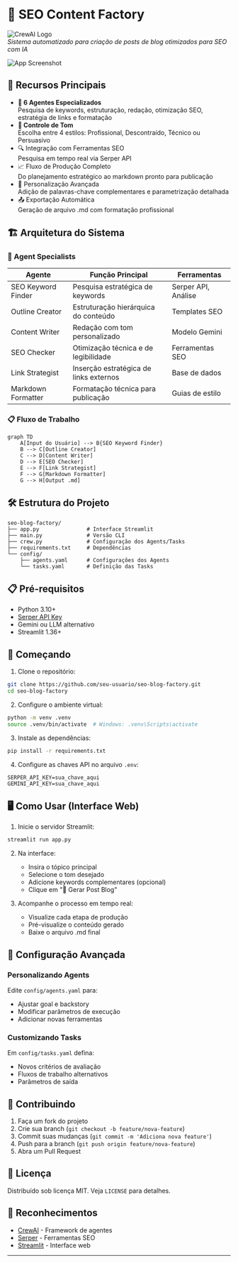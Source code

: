 # 🚀 SEO Content Factory

![CrewAI Logo](https://cdn.prod.website-files.com/66cf2bfc3ed15b02da0ca770/66d07240057721394308addd_Logo%20(1).svg)  
*Sistema automatizado para criação de posts de blog otimizados para SEO com IA*

![App Screenshot](app-screenshot.png)

## 🌟 Recursos Principais
- **🤖 6 Agentes Especializados**  
  Pesquisa de keywords, estruturação, redação, otimização SEO, estratégia de links e formatação
- **🎨 Controle de Tom**  
  Escolha entre 4 estilos: Profissional, Descontraído, Técnico ou Persuasivo
- 🔍 Integração com Ferramentas SEO  
  Pesquisa em tempo real via Serper API
- 📈 Fluxo de Produção Completo  
  Do planejamento estratégico ao markdown pronto para publicação
- 📝 Personalização Avançada  
  Adição de palavras-chave complementares e parametrização detalhada
- 📤 Exportação Automática  
  Geração de arquivo .md com formatação profissional

## 🏗️ Arquitetura do Sistema

### 👥 Agent Specialists
| Agente                | Função Principal                          | Ferramentas         |
|-----------------------|-------------------------------------------|---------------------|
| SEO Keyword Finder    | Pesquisa estratégica de keywords          | Serper API, Análise |
| Outline Creator       | Estruturação hierárquica do conteúdo      | Templates SEO       |
| Content Writer        | Redação com tom personalizado             | Modelo Gemini       |
| SEO Checker           | Otimização técnica e de legibilidade      | Ferramentas SEO     |
| Link Strategist       | Inserção estratégica de links externos    | Base de dados       |
| Markdown Formatter    | Formatação técnica para publicação        | Guias de estilo     |

### 📋 Fluxo de Trabalho
```mermaid
graph TD
    A[Input do Usuário] --> B{SEO Keyword Finder}
    B --> C[Outline Creator]
    C --> D[Content Writer]
    D --> E[SEO Checker]
    E --> F[Link Strategist]
    F --> G[Markdown Formatter]
    G --> H[Output .md]
```

## 🛠️ Estrutura do Projeto

```
seo-blog-factory/
├── app.py               # Interface Streamlit
├── main.py              # Versão CLI
├── crew.py              # Configuração dos Agents/Tasks
├── requirements.txt     # Dependências
└── config/
    ├── agents.yaml      # Configurações dos Agents
    └── tasks.yaml       # Definição das Tasks
```

## 📋 Pré-requisitos
- Python 3.10+
- [Serper API Key](https://serper.dev/)
- Gemini ou LLM alternativo
- Streamlit 1.36+

## 🚀 Começando

1. Clone o repositório:
```bash
git clone https://github.com/seu-usuario/seo-blog-factory.git
cd seo-blog-factory
```

2. Configure o ambiente virtual:
```bash
python -m venv .venv
source .venv/bin/activate  # Windows: .venv\Scripts\activate
```

3. Instale as dependências:
```bash
pip install -r requirements.txt
```

4. Configure as chaves API no arquivo `.env`:
```env
SERPER_API_KEY=sua_chave_aqui
GEMINI_API_KEY=sua_chave_aqui
```

## 🖥️ Como Usar (Interface Web)

1. Inicie o servidor Streamlit:
```bash
streamlit run app.py
```

2. Na interface:
   - Insira o tópico principal
   - Selecione o tom desejado
   - Adicione keywords complementares (opcional)
   - Clique em "🚀 Gerar Post Blog"

3. Acompanhe o processo em tempo real:
   - Visualize cada etapa de produção
   - Pré-visualize o conteúdo gerado
   - Baixe o arquivo .md final

## 🔧 Configuração Avançada

### Personalizando Agents
Edite `config/agents.yaml` para:
- Ajustar goal e backstory
- Modificar parâmetros de execução
- Adicionar novas ferramentas

### Customizando Tasks
Em `config/tasks.yaml` defina:
- Novos critérios de avaliação
- Fluxos de trabalho alternativos
- Parâmetros de saída

## 🤝 Contribuindo
1. Faça um fork do projeto
2. Crie sua branch (`git checkout -b feature/nova-feature`)
3. Commit suas mudanças (`git commit -m 'Adiciona nova feature'`)
4. Push para a branch (`git push origin feature/nova-feature`)
5. Abra um Pull Request

## 📄 Licença
Distribuído sob licença MIT. Veja `LICENSE` para detalhes.

## 🙏 Reconhecimentos
- [CrewAI](https://crewai.com) - Framework de agentes
- [Serper](https://serper.dev) - Ferramentas SEO
- [Streamlit](https://streamlit.io) - Interface web

---